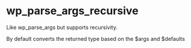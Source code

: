 # wp_parse_args_recursive

Like wp_parse_args but supports recursivity.

By default converts the returned type based on the $args and $defaults
